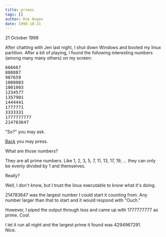 ```yaml
---
title: primes
tags: []
author: Rob Nugen
date: 1998-10-21
---
```


<title>prime examples</title>

<p class=date>21 October 1998</p>

<p>After chatting with Jen last night, I shut down Windows and booted my linux partition.  After a bit of playing, I found the following interesting numbers (among many many others) on my screen:

<p><pre>
666667
888887
987659
1000003
1001003
1234577
1357901
1444441
1777771
3333331
1777777777
214783647
</pre>

<p>"So?" you may ask.

<p><a href="index.html">Back</a> you may press.

<p>What are those numbers?

<p>They are all prime numbers.  Like 1, 2, 3, 5, 7, 11, 13, 17, 19, ... they can only be evenly divided by 1 and themselves.

<p>Really?

<p>Well, I don't know, but I trust the linux executable to know what it's doing.

<p>214783647 was the largest number I could start it counting from.  Any number larger than that to start and it would respond with "Ouch."

<p>However, I piped the output through less and came up with 1777777777 as prime.  Cool.

<p>I let it run all night and the largest prime it found was 4294967291.
<br>Nice.
</p>
